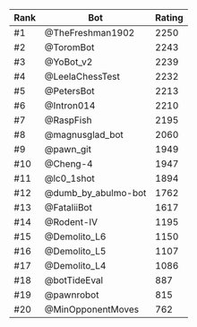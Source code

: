 Rank|Bot|Rating
---|---|---
#1|@TheFreshman1902|2250
#2|@ToromBot|2243
#3|@YoBot_v2|2239
#4|@LeelaChessTest|2232
#5|@PetersBot|2213
#6|@Intron014|2210
#7|@RaspFish|2195
#8|@magnusglad_bot|2060
#9|@pawn_git|1949
#10|@Cheng-4|1947
#11|@lc0_1shot|1894
#12|@dumb_by_abulmo-bot|1762
#13|@FataliiBot|1617
#14|@Rodent-IV|1195
#15|@Demolito_L6|1150
#16|@Demolito_L5|1107
#17|@Demolito_L4|1086
#18|@botTideEval|887
#19|@pawnrobot|815
#20|@MinOpponentMoves|762
